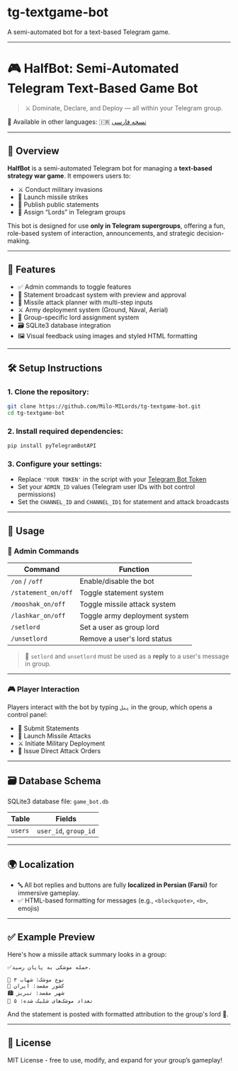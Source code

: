 
# tg-textgame-bot
A semi-automated bot for a text-based Telegram game.

---

# 🎮 HalfBot: Semi-Automated Telegram Text-Based Game Bot

> ⚔️ Dominate, Declare, and Deploy — all within your Telegram group.

📘 Available in other languages:
🇮🇷 [نسخه فارسی](./README.fa.md)

---

## 📌 Overview

**HalfBot** is a semi-automated Telegram bot for managing a **text-based strategy war game**. It empowers users to:
- ⚔️ Conduct military invasions
- 🚀 Launch missile strikes
- 📢 Publish public statements
- 👑 Assign “Lords” in Telegram groups

This bot is designed for use **only in Telegram supergroups**, offering a fun, role-based system of interaction, announcements, and strategic decision-making.

---

## 🚀 Features

- ✅ Admin commands to toggle features
- 📢 Statement broadcast system with preview and approval
- 🚀 Missile attack planner with multi-step inputs
- ⚔️ Army deployment system (Ground, Naval, Aerial)
- 👑 Group-specific lord assignment system
- 🗃 SQLite3 database integration
- 🖼 Visual feedback using images and styled HTML formatting

---

## 🛠 Setup Instructions

### 1. Clone the repository:
```bash
git clone https://github.com/Milo-MILords/tg-textgame-bot.git
cd tg-textgame-bot
```

### 2. Install required dependencies:

```bash
pip install pyTelegramBotAPI
```

### 3. Configure your settings:

* Replace `'YOUR TOKEN'` in the script with your [Telegram Bot Token](https://t.me/BotFather)
* Set your `ADMIN_ID` values (Telegram user IDs with bot control permissions)
* Set the `CHANNEL_ID` and `CHANNEL_ID1` for statement and attack broadcasts

---

## 🧪 Usage

### 🔧 Admin Commands

| Command             | Function                      |
| ------------------- | ----------------------------- |
| `/on` / `/off`      | Enable/disable the bot        |
| `/statement_on/off` | Toggle statement system       |
| `/mooshak_on/off`   | Toggle missile attack system  |
| `/lashkar_on/off`   | Toggle army deployment system |
| `/setlord`          | Set a user as group lord      |
| `/unsetlord`        | Remove a user's lord status   |

> 📝 `setlord` and `unsetlord` must be used as a **reply** to a user's message in group.

---

### 🎮 Player Interaction

Players interact with the bot by typing `پنل` in the group, which opens a control panel:

* 🙌 Submit Statements
* 🚀 Launch Missile Attacks
* ⚔️ Initiate Military Deployment
* 🚨 Issue Direct Attack Orders

---

## 🗃 Database Schema

SQLite3 database file: `game_bot.db`

| Table   | Fields                |
| ------- | --------------------- |
| `users` | `user_id`, `group_id` |

---

## 🌍 Localization

* 🔤 All bot replies and buttons are fully **localized in Persian (Farsi)** for immersive gameplay.
* ✅ HTML-based formatting for messages (e.g., `<blockquote>`, `<b>`, emojis)

---

## ✅ Example Preview

Here's how a missile attack summary looks in a group:

```
✅حمله موشکی به پایان رسید.

🚀 نوع موشک: شهاب ۳  
📍 کشور مقصد: ایران  
🏙 شهر مقصد: تبریز  
🔢 تعداد موشک‌های شلیک شده: ۵
```

And the statement is posted with formatted attribution to the group's lord 👑.

---

## 📜 License

MIT License - free to use, modify, and expand for your group’s gameplay!
